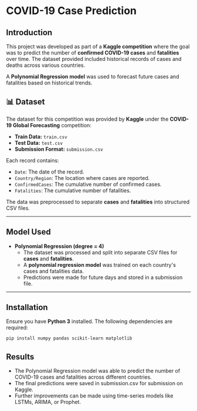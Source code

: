 # **COVID-19 Case Prediction**

## Introduction

This project was developed as part of a **Kaggle competition** where the goal was to predict the number of **confirmed COVID-19 cases** and **fatalities** over time. The dataset provided included historical records of cases and deaths across various countries.

A **Polynomial Regression model** was used to forecast future cases and fatalities based on historical trends.

## 📊 Dataset

The dataset for this competition was provided by **Kaggle** under the **COVID-19 Global Forecasting** competition:

- **Train Data:** `train.csv`
- **Test Data:** `test.csv`
- **Submission Format:** `submission.csv`

Each record contains:
- `Date`: The date of the record.
- `Country/Region`: The location where cases are reported.
- `ConfirmedCases`: The cumulative number of confirmed cases.
- `Fatalities`: The cumulative number of fatalities.

The data was preprocessed to separate **cases** and **fatalities** into structured CSV files.

---

## Model Used

- **Polynomial Regression (degree = 4)**
  - The dataset was processed and split into separate CSV files for **cases** and **fatalities**.
  - A **polynomial regression model** was trained on each country's cases and fatalities data.
  - Predictions were made for future days and stored in a submission file.

---

## Installation

Ensure you have **Python 3** installed. The following dependencies are required:

```bash
pip install numpy pandas scikit-learn matplotlib
```
## Results
 - The Polynomial Regression model was able to predict the number of COVID-19 cases and fatalities across different countries.
 - The final predictions were saved in submission.csv for submission on Kaggle.
 - Further improvements can be made using time-series models like LSTMs, ARIMA, or Prophet.
